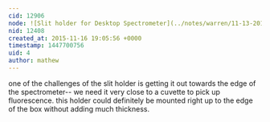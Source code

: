 ```yaml
---
cid: 12906
node: ![Slit holder for Desktop Spectrometer](../notes/warren/11-13-2015/slit-holder-for-desktop-spectrometer)
nid: 12408
created_at: 2015-11-16 19:05:56 +0000
timestamp: 1447700756
uid: 4
author: mathew
---
```


one of the challenges of the slit holder is getting it out towards the edge of the spectrometer-- we need it very close to a cuvette to pick up fluorescence.   this holder could definitely be mounted right up to the edge of the box without adding much thickness.